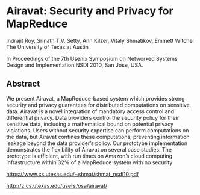 # Airavat: Security and Privacy for MapReduce


Indrajit Roy, Srinath T.V. Setty, Ann Kilzer, Vitaly Shmatikov, Emmett Witchel
The University of Texas at Austin

In Proceedings of the 7th Usenix Symposium on Networked Systems Design and Implementation
NSDI 2010, San Jose, USA.

## Abstract

We present Airavat, a MapReduce-based system which
provides strong security and privacy guarantees for distributed computations on sensitive data. Airavat is a
novel integration of mandatory access control and differential privacy. Data providers control the security policy
for their sensitive data, including a mathematical bound
on potential privacy violations. Users without security
expertise can perform computations on the data, but Airavat confines these computations, preventing information
leakage beyond the data provider’s policy.
Our prototype implementation demonstrates the flexibility of Airavat on several case studies. The prototype is
efficient, with run times on Amazon’s cloud computing
infrastructure within 32% of a MapReduce system with
no security


https://www.cs.utexas.edu/~shmat/shmat_nsdi10.pdf

http://z.cs.utexas.edu/users/osa/airavat/
